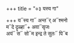 +++
title = "०३ यस्य गा"

+++
य᳓स्य गा᳓ अन्त᳓र् अ᳓श्मनो  
म᳓दे दॄळ्हा᳓+ अवा᳓सृजः  
अयं᳓ स᳓ सो᳓म इन्द्र ते सुतः᳓ पि᳓ब